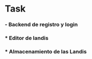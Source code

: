 

# Task

### - Backend de registro y login 
### * Editor de landis
### * Almacenamiento de las Landis

